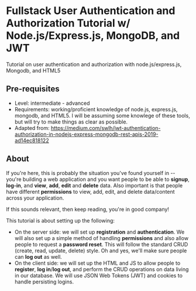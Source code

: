 # Fullstack User Authentication and Authorization Tutorial w/ Node.js/Express.js, MongoDB, and JWT
Tutorial on user authentication and authorization with node.js/express.js, Mongodb, and HTML5

## Pre-requisites
* Level: intermediate - advanced
* Requirements: working/proficient knowledge of node.js, express.js, mongodb, and HTML5. I will be assuming some knowlege of these tools, but will try to make things as clear as possible.
* Adapted from: https://medium.com/swlh/jwt-authentication-authorization-in-nodejs-express-mongodb-rest-apis-2019-ad14ec818122

## About

If you're here, this is probably the situation you've found yourself in -- you're building a web application and you want people to be able to **signup**, **log-in**, and **view**, **add**, **edit** and **delete** data. Also important is that people have different **permissions** to view, add, edit, and delete data/content across your application. 

If this sounds relevant, then keep reading, you're in good company!

This tutorial is about setting up the following:
* On the server side: we will set up **registration** and **authentication**. We will also set up a simple method of handling **permissions** and also allow people to request a **password reset**. This will follow the standard CRUD (create, read, update, delete) style. Oh and yes, we'll make sure people can **log out** as well. 
* On the client side: we will set up the HTML and JS to allow people to **register**, **log in**/**log out**, and perform the CRUD operations on data living in our database. We will use JSON Web Tokens (JWT) and cookies to handle persisting logins.


